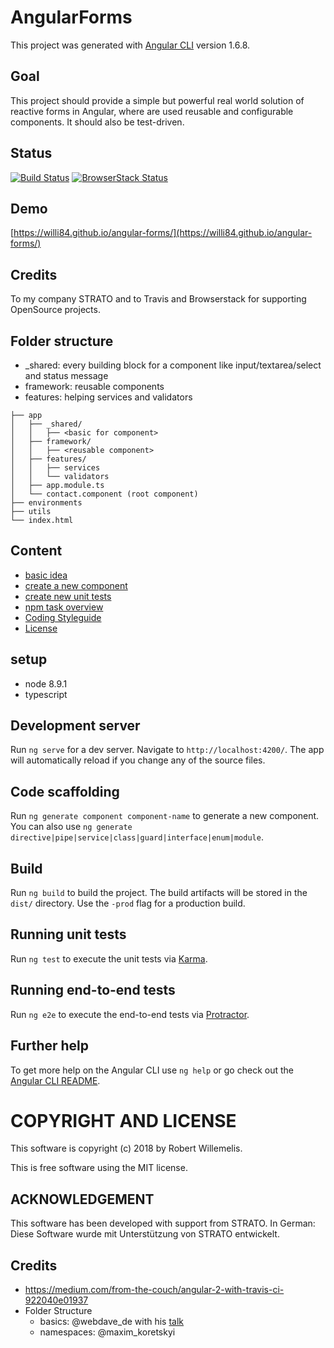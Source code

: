 # AngularForms
This project was generated with [Angular CLI](https://github.com/angular/angular-cli) version 1.6.8.

## Goal
This project should provide a simple but powerful real world solution of reactive forms in Angular, where are used reusable and configurable components. It should also be test-driven. 



## Status
[![Build Status](https://travis-ci.org/willi84/angular-forms.svg?branch=master)](https://travis-ci.org/willi84/angular-forms)
[![BrowserStack Status](https://www.browserstack.com/automate/badge.svg?badge_key=https://www.browserstack.com/automate/public-build/TG5PN1BVYUhCU2R0Q0FRKzMyN3Z2bkhSUEtkRmYzQWFRK08rWXNnWDJ6OD0tLTBpbWxsL0hYUU8yVzI2T2hrWXBlSkE9PQ==--6e79f2d6d21fa6b97a2eb420107548a224d6c0e8)](https://www.browserstack.com/automate/public-build/TG5PN1BVYUhCU2R0Q0FRKzMyN3Z2bkhSUEtkRmYzQWFRK08rWXNnWDJ6OD0tLTBpbWxsL0hYUU8yVzI2T2hrWXBlSkE9PQ==--6e79f2d6d21fa6b97a2eb420107548a224d6c0e8)

## Demo
[https://willi84.github.io/angular-forms/](https://willi84.github.io/angular-forms/)

## Credits
To my company STRATO and to Travis and Browserstack for supporting OpenSource projects.

## Folder structure

* _shared: every building block for a component like input/textarea/select and status message
* framework: reusable components
* features: helping services and validators
```
├── app
│   ├── _shared/
│   │   ├── <basic for component>
│   ├── framework/
│   │   ├── <reusable component>
│   ├── features/
│   │   ├── services
│   │   └── validators
│   ├── app.module.ts
│   └── contact.component (root component)
├── environments
├── utils
└── index.html
```

## Content
  * [basic idea](./docs/basic_idea.md)
  * [create a new component](./docs/new_component.md)
  * [create new unit tests](./docs/unit_test.md)
  * [npm task overview](./doc/npm_tasks.md)
  * [Coding Styleguide](./docs/CODE_STYLEGUIDE.md)
  * [License](./LICENSE)

## setup
  * node 8.9.1
  * typescript

## Development server

Run `ng serve` for a dev server. Navigate to `http://localhost:4200/`. The app will automatically reload if you change any of the source files.

## Code scaffolding

Run `ng generate component component-name` to generate a new component. You can also use `ng generate directive|pipe|service|class|guard|interface|enum|module`.

## Build

Run `ng build` to build the project. The build artifacts will be stored in the `dist/` directory. Use the `-prod` flag for a production build.

## Running unit tests

Run `ng test` to execute the unit tests via [Karma](https://karma-runner.github.io).

## Running end-to-end tests

Run `ng e2e` to execute the end-to-end tests via [Protractor](http://www.protractortest.org/).

## Further help

To get more help on the Angular CLI use `ng help` or go check out the [Angular CLI README](https://github.com/angular/angular-cli/blob/master/README.md).


# COPYRIGHT AND LICENSE

This software is copyright (c) 2018 by Robert Willemelis.

This is free software using the MIT license.

## ACKNOWLEDGEMENT

This software has been developed with support from STRATO.
In German: Diese Software wurde mit Unterstützung von STRATO entwickelt.

## Credits
* https://medium.com/from-the-couch/angular-2-with-travis-ci-922040e01937
* Folder Structure
  * basics: @webdave_de with his [talk](https://docs.google.com/presentation/d/1w3Icstdkou9Ri9jX5-onUEB2jgdFV_3hl43dHgKbhMo/present?slide=id.p)
  * namespaces: @maxim_koretskyi

